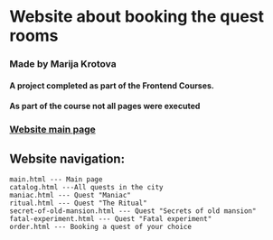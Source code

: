 #  Website about booking the quest rooms 
### Made by Marija Krotova

#### A project completed as part of the Frontend Courses.
#### As part of the course not all pages were executed 

### [Website main page](https://mashakrot.github.io/escape-room-english/build/main.html)

## Website navigation:

    main.html --- Main page
    catalog.html ---All quests in the city
    maniac.html --- Quest "Maniac"
    ritual.html --- Quest "The Ritual"
    secret-of-old-mansion.html --- Quest "Secrets of old mansion"
    fatal-experiment.html --- Quest "Fatal experiment"
    order.html --- Booking a quest of your choice
